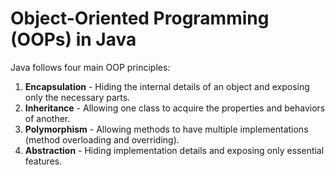 # Object-Oriented Programming (OOPs) in Java

Java follows four main OOP principles:

1. **Encapsulation** - Hiding the internal details of an object and exposing only the necessary parts.
2. **Inheritance** - Allowing one class to acquire the properties and behaviors of another.
3. **Polymorphism** - Allowing methods to have multiple implementations (method overloading and overriding).
4. **Abstraction** - Hiding implementation details and exposing only essential features.
